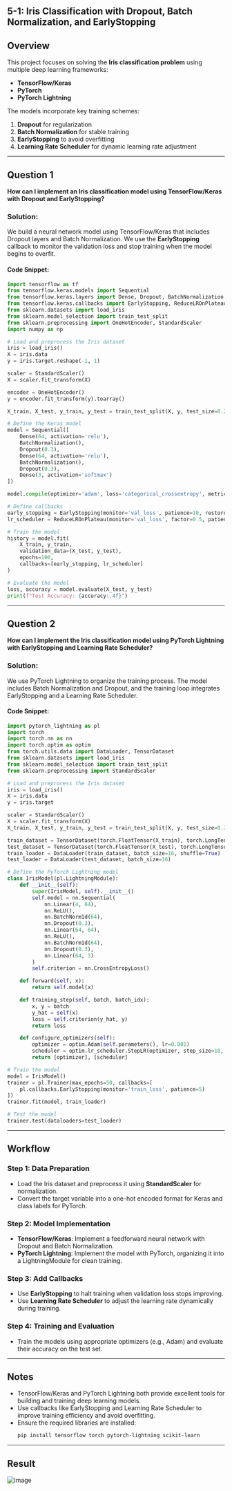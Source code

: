 ## 5-1: Iris Classification with Dropout, Batch Normalization, and EarlyStopping

## Overview

This project focuses on solving the **Iris classification problem** using multiple deep learning frameworks:

- **TensorFlow/Keras**
- **PyTorch**
- **PyTorch Lightning**

The models incorporate key training schemes:

1. **Dropout** for regularization
2. **Batch Normalization** for stable training
3. **EarlyStopping** to avoid overfitting
4. **Learning Rate Scheduler** for dynamic learning rate adjustment

---

## Question 1

**How can I implement an Iris classification model using TensorFlow/Keras with Dropout and EarlyStopping?**

### Solution:

We build a neural network model using TensorFlow/Keras that includes Dropout layers and Batch Normalization. We use the **EarlyStopping** callback to monitor the validation loss and stop training when the model begins to overfit.

#### Code Snippet:

```python
import tensorflow as tf
from tensorflow.keras.models import Sequential
from tensorflow.keras.layers import Dense, Dropout, BatchNormalization
from tensorflow.keras.callbacks import EarlyStopping, ReduceLROnPlateau
from sklearn.datasets import load_iris
from sklearn.model_selection import train_test_split
from sklearn.preprocessing import OneHotEncoder, StandardScaler
import numpy as np

# Load and preprocess the Iris dataset
iris = load_iris()
X = iris.data
y = iris.target.reshape(-1, 1)

scaler = StandardScaler()
X = scaler.fit_transform(X)

encoder = OneHotEncoder()
y = encoder.fit_transform(y).toarray()

X_train, X_test, y_train, y_test = train_test_split(X, y, test_size=0.2, random_state=42)

# Define the Keras model
model = Sequential([
    Dense(64, activation='relu'),
    BatchNormalization(),
    Dropout(0.3),
    Dense(64, activation='relu'),
    BatchNormalization(),
    Dropout(0.3),
    Dense(3, activation='softmax')
])

model.compile(optimizer='adam', loss='categorical_crossentropy', metrics=['accuracy'])

# Define callbacks
early_stopping = EarlyStopping(monitor='val_loss', patience=10, restore_best_weights=True)
lr_scheduler = ReduceLROnPlateau(monitor='val_loss', factor=0.5, patience=5)

# Train the model
history = model.fit(
    X_train, y_train,
    validation_data=(X_test, y_test),
    epochs=100,
    callbacks=[early_stopping, lr_scheduler]
)

# Evaluate the model
loss, accuracy = model.evaluate(X_test, y_test)
print(f"Test Accuracy: {accuracy:.4f}")
```

---

## Question 2

**How can I implement the Iris classification model using PyTorch Lightning with EarlyStopping and Learning Rate Scheduler?**

### Solution:

We use PyTorch Lightning to organize the training process. The model includes Batch Normalization and Dropout, and the training loop integrates EarlyStopping and a Learning Rate Scheduler.

#### Code Snippet:

```python
import pytorch_lightning as pl
import torch
import torch.nn as nn
import torch.optim as optim
from torch.utils.data import DataLoader, TensorDataset
from sklearn.datasets import load_iris
from sklearn.model_selection import train_test_split
from sklearn.preprocessing import StandardScaler

# Load and preprocess the Iris dataset
iris = load_iris()
X = iris.data
y = iris.target

scaler = StandardScaler()
X = scaler.fit_transform(X)
X_train, X_test, y_train, y_test = train_test_split(X, y, test_size=0.2, random_state=42)

train_dataset = TensorDataset(torch.FloatTensor(X_train), torch.LongTensor(y_train))
test_dataset = TensorDataset(torch.FloatTensor(X_test), torch.LongTensor(y_test))
train_loader = DataLoader(train_dataset, batch_size=16, shuffle=True)
test_loader = DataLoader(test_dataset, batch_size=16)

# Define the PyTorch Lightning model
class IrisModel(pl.LightningModule):
    def __init__(self):
        super(IrisModel, self).__init__()
        self.model = nn.Sequential(
            nn.Linear(4, 64),
            nn.ReLU(),
            nn.BatchNorm1d(64),
            nn.Dropout(0.3),
            nn.Linear(64, 64),
            nn.ReLU(),
            nn.BatchNorm1d(64),
            nn.Dropout(0.3),
            nn.Linear(64, 3)
        )
        self.criterion = nn.CrossEntropyLoss()

    def forward(self, x):
        return self.model(x)

    def training_step(self, batch, batch_idx):
        x, y = batch
        y_hat = self(x)
        loss = self.criterion(y_hat, y)
        return loss

    def configure_optimizers(self):
        optimizer = optim.Adam(self.parameters(), lr=0.001)
        scheduler = optim.lr_scheduler.StepLR(optimizer, step_size=10, gamma=0.5)
        return [optimizer], [scheduler]

# Train the model
model = IrisModel()
trainer = pl.Trainer(max_epochs=50, callbacks=[
    pl.callbacks.EarlyStopping(monitor='train_loss', patience=5)
])
trainer.fit(model, train_loader)

# Test the model
trainer.test(dataloaders=test_loader)
```

---

## Workflow

### Step 1: Data Preparation
- Load the Iris dataset and preprocess it using **StandardScaler** for normalization.
- Convert the target variable into a one-hot encoded format for Keras and class labels for PyTorch.

### Step 2: Model Implementation
- **TensorFlow/Keras**: Implement a feedforward neural network with Dropout and Batch Normalization.
- **PyTorch Lightning**: Implement the model with PyTorch, organizing it into a LightningModule for clean training.

### Step 3: Add Callbacks
- Use **EarlyStopping** to halt training when validation loss stops improving.
- Use **Learning Rate Scheduler** to adjust the learning rate dynamically during training.

### Step 4: Training and Evaluation
- Train the models using appropriate optimizers (e.g., Adam) and evaluate their accuracy on the test set.

---

## Notes
- TensorFlow/Keras and PyTorch Lightning both provide excellent tools for building and training deep learning models.
- Use callbacks like EarlyStopping and Learning Rate Scheduler to improve training efficiency and avoid overfitting.
- Ensure the required libraries are installed:
  ```bash
  pip install tensorflow torch pytorch-lightning scikit-learn
  ```

---
## Result

![image](https://github.com/user-attachments/assets/fb79d052-7593-4575-9e2b-3d3146cfd693)



